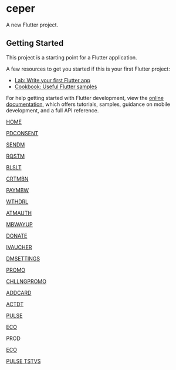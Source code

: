 # ceper

A new Flutter project.

## Getting Started

This project is a starting point for a Flutter application.

A few resources to get you started if this is your first Flutter project:

- [Lab: Write your first Flutter app](https://docs.flutter.dev/get-started/codelab)
- [Cookbook: Useful Flutter samples](https://docs.flutter.dev/cookbook)

For help getting started with Flutter development, view the
[online documentation](https://docs.flutter.dev/), which offers tutorials,
samples, guidance on mobile development, and a full API reference.

<p><a href="https://tstviseu.onelink.me/jQF0/HOME" target="_blank">HOME</a></p>
<p><a href="https://tstviseu.onelink.me/jQF0/PDCONSENT" target="_blank">PDCONSENT</a></p>
<p><a href="https://tstviseu.onelink.me/jQF0/SENDM" target="_blank">SENDM</a></p>
<p><a href="https://tstviseu.onelink.me/jQF0/RQSTM" target="_blank">RQSTM</a></p>
<p><a href="https://tstviseu.onelink.me/jQF0/BLSLT" target="_blank">BLSLT</a></p>
<p><a href="https://tstviseu.onelink.me/jQF0/CRTMBN" target="_blank">CRTMBN</a></p>
<p><a href="https://tstviseu.onelink.me/jQF0/PAYMBW" target="_blank">PAYMBW</a></p>
<p><a href="https://tstviseu.onelink.me/jQF0/WTHDRL" target="_blank">WTHDRL</a></p>
<p><a href="https://tstviseu.onelink.me/jQF0/ATMAUTH" target="_blank">ATMAUTH</a></p>
<p><a href="https://tstviseu.onelink.me/jQF0/MBWAYUP" target="_blank">MBWAYUP</a></p>
<p><a href="https://tstviseu.onelink.me/jQF0/DONATE" target="_blank">DONATE</a></p>
<p><a href="https://tstviseu.onelink.me/jQF0/IVAUCHER" target="_blank">IVAUCHER</a></p>
<p><a href="https://tstviseu.onelink.me/jQF0/DMSETTINGS" target="_blank">DMSETTINGS</a></p>
<p><a href="https://tstviseu.onelink.me/jQF0/PROMO" target="_blank">PROMO</a></p>
<p><a href="https://tstviseu.onelink.me/jQF0/CHLLNGPROMO" target="_blank">CHLLNGPROMO</a></p>
<p><a href="https://tstviseu.onelink.me/jQF0/ADDCARD" target="_blank">ADDCARD</a></p>
<p><a href="https://tstviseu.onelink.me/jQF0/ACTDT" target="_blank">ACTDT</a></p>
<p><a href="https://tstviseu.onelink.me/jQF0/PULSE" target="_blank">PULSE</a></p>
<p><a href="https://tstviseu.onelink.me/jQF0/ECO" target="_blank">ECO</a></p>

<p>PROD</p>
<p><a href="https://mbway.page.link/ECO" target="_blank">ECO</a></p>
<p><a href="https://tstviseu.page.link/PULSE" target="_blank">PULSE TSTVS</a></p>
